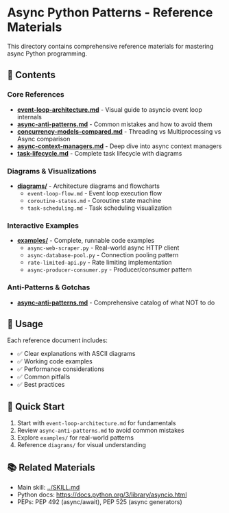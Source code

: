 # Async Python Patterns - Reference Materials

This directory contains comprehensive reference materials for mastering async Python programming.

## 📁 Contents

### Core References
- **[event-loop-architecture.md](event-loop-architecture.md)** - Visual guide to asyncio event loop internals
- **[async-anti-patterns.md](async-anti-patterns.md)** - Common mistakes and how to avoid them
- **[concurrency-models-compared.md](concurrency-models-compared.md)** - Threading vs Multiprocessing vs Async comparison
- **[async-context-managers.md](async-context-managers.md)** - Deep dive into async context managers
- **[task-lifecycle.md](task-lifecycle.md)** - Complete task lifecycle with diagrams

### Diagrams & Visualizations
- **[diagrams/](diagrams/)** - Architecture diagrams and flowcharts
  - `event-loop-flow.md` - Event loop execution flow
  - `coroutine-states.md` - Coroutine state machine
  - `task-scheduling.md` - Task scheduling visualization

### Interactive Examples
- **[examples/](examples/)** - Complete, runnable code examples
  - `async-web-scraper.py` - Real-world async HTTP client
  - `async-database-pool.py` - Connection pooling pattern
  - `rate-limited-api.py` - Rate limiting implementation
  - `async-producer-consumer.py` - Producer/consumer pattern

### Anti-Patterns & Gotchas
- **[async-anti-patterns.md](async-anti-patterns.md)** - Comprehensive catalog of what NOT to do

## 🎯 Usage

Each reference document includes:
- ✅ Clear explanations with ASCII diagrams
- ✅ Working code examples
- ✅ Performance considerations
- ✅ Common pitfalls
- ✅ Best practices

## 🚀 Quick Start

1. Start with `event-loop-architecture.md` for fundamentals
2. Review `async-anti-patterns.md` to avoid common mistakes
3. Explore `examples/` for real-world patterns
4. Reference `diagrams/` for visual understanding

## 📚 Related Materials

- Main skill: [../SKILL.md](../SKILL.md)
- Python docs: https://docs.python.org/3/library/asyncio.html
- PEPs: PEP 492 (async/await), PEP 525 (async generators)
